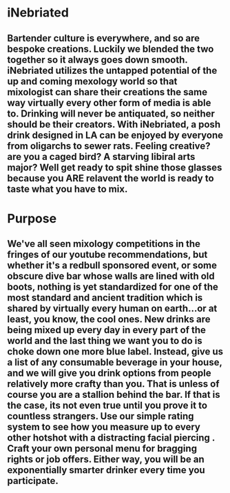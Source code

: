 # iNebriated

## Bartender culture is everywhere, and so are bespoke creations. Luckily we blended the two together so it always goes down smooth. iNebriated utilizes the untapped potential of the up and coming mexology world so that mixologist can share their creations the same way virtually every other form of media is able to. Drinking will never be antiquated, so neither should be their creators. With iNebriated, a posh drink designed in LA can be enjoyed by everyone from oligarchs to sewer rats. Feeling creative? are you a caged bird? A starving libiral arts major? Well get ready to spit shine those glasses because you ARE relavent the world is ready to taste what you have to mix.

# Purpose

## We've all seen mixology competitions in the fringes of our youtube recommendations, but whether it's a redbull sponsored event, or some obscure dive bar whose walls are lined with old boots, nothing is yet standardized for one of the most standard and ancient tradition which is shared by virtually every human on earth...or at least, you know, the cool ones. New drinks are being mixed up every day in every part of the world and the last thing we want you to do is choke down one more blue label. Instead, give us a list of any consumable beverage in your house, and we will give you drink options from people relatively more crafty than you. That is unless of course you are a stallion behind the bar. If that is the case, its not even true until you prove it to countless strangers. Use our simple rating system to see how you measure up to every other hotshot with a distracting facial piercing . Craft your own personal menu for bragging rights or job offers. Either way, you will be an exponentially smarter drinker every time you participate.
